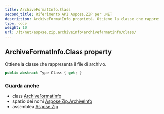 ```yaml
---
title: ArchiveFormatInfo.Class
second_title: Riferimento API Aspose.ZIP per .NET
description: ArchiveFormatInfo proprietà. Ottiene la classe che rappresenta il file di archivio.
type: docs
weight: 10
url: /it/net/aspose.zip.archiveinfo/archiveformatinfo/class/
---
```

## ArchiveFormatInfo.Class property

Ottiene la classe che rappresenta il file di archivio.

```csharp
public abstract Type Class { get; }
```

### Guarda anche

* class [ArchiveFormatInfo](../)
* spazio dei nomi [Aspose.Zip.ArchiveInfo](../../archiveformatinfo/)
* assemblea [Aspose.Zip](../../../)


